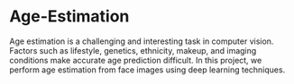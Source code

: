# Age-Estimation
Age estimation is a challenging and interesting task in computer vision. Factors such as lifestyle, genetics, ethnicity, makeup, and imaging conditions make accurate age prediction difficult.  In this project, we perform age estimation from face images using deep learning techniques.
